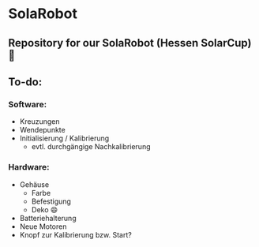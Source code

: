 # SolaRobot
Repository for our SolaRobot (Hessen SolarCup)
:robot:
--------
## To-do:
### Software:
* Kreuzungen
* Wendepunkte
* Initialisierung / Kalibrierung
  * evtl. durchgängige Nachkalibrierung
### Hardware:
* Gehäuse
  * Farbe
  * Befestigung
  * Deko :smile:
* Batteriehalterung
* Neue Motoren
* Knopf zur Kalibrierung bzw. Start?
